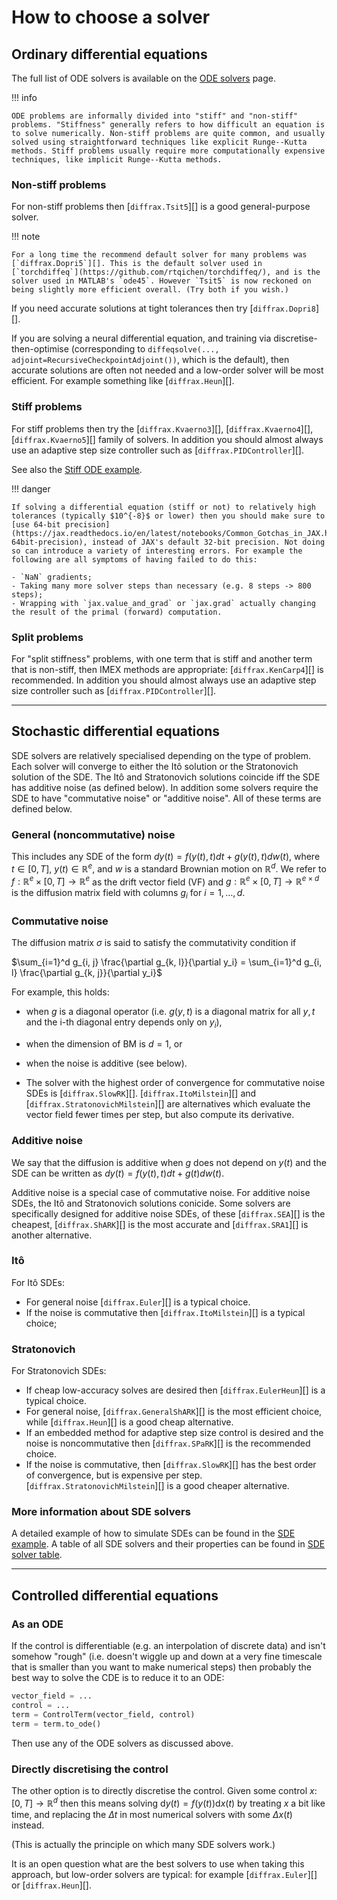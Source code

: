 # How to choose a solver

## Ordinary differential equations

The full list of ODE solvers is available on the [ODE solvers](../api/solvers/ode_solvers.md) page.

!!! info

    ODE problems are informally divided into "stiff" and "non-stiff" problems. "Stiffness" generally refers to how difficult an equation is to solve numerically. Non-stiff problems are quite common, and usually solved using straightforward techniques like explicit Runge--Kutta methods. Stiff problems usually require more computationally expensive techniques, like implicit Runge--Kutta methods.

### Non-stiff problems

For non-stiff problems then [`diffrax.Tsit5`][] is a good general-purpose solver.

!!! note
    
    For a long time the recommend default solver for many problems was [`diffrax.Dopri5`][]. This is the default solver used in [`torchdiffeq`](https://github.com/rtqichen/torchdiffeq/), and is the solver used in MATLAB's `ode45`. However `Tsit5` is now reckoned on being slightly more efficient overall. (Try both if you wish.)

If you need accurate solutions at tight tolerances then try [`diffrax.Dopri8`][].

If you are solving a neural differential equation, and training via discretise-then-optimise (corresponding to `diffeqsolve(..., adjoint=RecursiveCheckpointAdjoint())`, which is the default), then accurate solutions are often not needed and a low-order solver will be most efficient. For example something like [`diffrax.Heun`][].

### Stiff problems

For stiff problems then try the [`diffrax.Kvaerno3`][], [`diffrax.Kvaerno4`][], [`diffrax.Kvaerno5`][] family of solvers. In addition you should almost always use an adaptive step size controller such as [`diffrax.PIDController`][].

See also the [Stiff ODE example](../examples/stiff_ode.ipynb).

!!! danger

    If solving a differential equation (stiff or not) to relatively high tolerances (typically $10^{-8}$ or lower) then you should make sure to [use 64-bit precision](https://jax.readthedocs.io/en/latest/notebooks/Common_Gotchas_in_JAX.html#double-64bit-precision), instead of JAX's default 32-bit precision. Not doing so can introduce a variety of interesting errors. For example the following are all symptoms of having failed to do this:

    - `NaN` gradients;
    - Taking many more solver steps than necessary (e.g. 8 steps -> 800 steps);
    - Wrapping with `jax.value_and_grad` or `jax.grad` actually changing the result of the primal (forward) computation.

### Split problems

For "split stiffness" problems, with one term that is stiff and another term that is non-stiff, then IMEX methods are appropriate: [`diffrax.KenCarp4`][] is recommended. In addition you should almost always use an adaptive step size controller such as [`diffrax.PIDController`][].

---

## Stochastic differential equations

SDE solvers are relatively specialised depending on the type of problem. Each solver will converge to either the Itô solution or the Stratonovich solution of the SDE. The Itô and Stratonovich solutions coincide iff the SDE has additive noise (as defined below). In addition some solvers require the SDE to have "commutative noise" or "additive noise". All of these terms are defined below.

### General (noncommutative) noise
This includes any SDE of the form $dy(t) = f(y(t), t) dt + g(y(t), t) dw(t),$ where $t \in [0, T]$, $y(t) \in \mathbb{R}^e$, and $w$ is a standard Brownian motion on $\mathbb{R}^d$. We refer to $f: \mathbb{R}^e \times [0, T] \to \mathbb{R}^e$ as the drift vector field (VF) and $g: \mathbb{R}^e \times [0, T] \to \mathbb{R}^{e \times d}$ is the diffusion matrix field with columns $g_i$ for $i = 1, \ldots, d$.


### Commutative noise
The diffusion matrix $σ$ is said to satisfy the commutativity condition if

$\sum_{i=1}^d g_{i, j} \frac{\partial g_{k, l}}{\partial y_i} = \sum_{i=1}^d g_{i, l} \frac{\partial g_{k, j}}{\partial y_i}$

For example, this holds:

- when $g$ is a diagonal operator (i.e. $g(y,t)$ is a diagonal matrix for all $y, t$ and the i-th diagonal entry depends only on $y_i$),
- when the dimension of BM is $d=1$, or
- when the noise is additive (see below).

- The solver with the highest order of convergence for commutative noise SDEs is [`diffrax.SlowRK`][]. [`diffrax.ItoMilstein`][] and [`diffrax.StratonovichMilstein`][] are alternatives which evaluate the vector field fewer times per step, but also compute its derivative.


### Additive noise
We say that the diffusion is additive when $g$ does not depend on $y(t)$ and the SDE can be written as $dy(t) = f(y(t), t) dt + g(t) dw(t)$.

Additive noise is a special case of commutative noise. For additive noise SDEs, the Itô and Stratonovich solutions conicide. Some solvers are specifically designed for additive noise SDEs, of these [`diffrax.SEA`][] is the cheapest, [`diffrax.ShARK`][] is the most accurate and [`diffrax.SRA1`][] is another alternative.

### Itô

For Itô SDEs:

- For general noise [`diffrax.Euler`][] is a typical choice.
- If the noise is commutative then [`diffrax.ItoMilstein`][] is a typical choice;

### Stratonovich

For Stratonovich SDEs:

- If cheap low-accuracy solves are desired then [`diffrax.EulerHeun`][] is a typical choice.
- For general noise, [`diffrax.GeneralShARK`][] is the most efficient choice, while [`diffrax.Heun`][] is a good cheap alternative.
- If an embedded method for adaptive step size control is desired and the noise is noncommutative then [`diffrax.SPaRK`][] is the recommended choice.
- If the noise is commutative, then [`diffrax.SlowRK`][] has the best order of convergence, but is expensive per step. [`diffrax.StratonovichMilstein`][] is a good cheaper alternative.

### More information about SDE solvers

A detailed example of how to simulate SDEs can be found in the [SDE example](../examples/sde_example.ipynb).
A table of all SDE solvers and their properties can be found in [SDE solver table](../devdocs/SDE_solver_table.md).

---

## Controlled differential equations

### As an ODE

If the control is differentiable (e.g. an interpolation of discrete data) and isn't somehow "rough" (i.e. doesn't wiggle up and down at a very fine timescale that is smaller than you want to make numerical steps) then probably the best way to solve the CDE is to reduce it to an ODE:

```python
vector_field = ...
control = ...
term = ControlTerm(vector_field, control)
term = term.to_ode()
```

Then use any of the ODE solvers as discussed above.

### Directly discretising the control

The other option is to directly discretise the control. Given some control $x \colon [0, T] \to \mathbb{R}^d$ then this means solving $\mathrm{d}y(t) = f(y(t)) \mathrm{d} x(t)$ by treating $x$ a bit like time, and replacing the $\Delta t$ in most numerical solvers with some $\Delta x(t)$ instead.

(This is actually the principle on which many SDE solvers work.)

It is an open question what are the best solvers to use when taking this approach, but low-order solvers are typical: for example [`diffrax.Euler`][] or [`diffrax.Heun`][].
